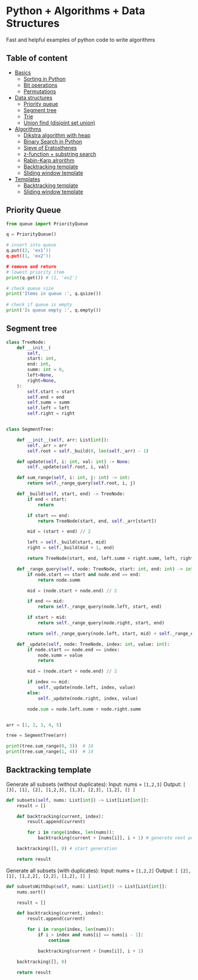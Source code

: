 # Python + Algorithms + Data Structures

Fast and helpful examples of python code to write algorithms

## Table of content
- [Basics]()
    - [Sorting in Python](#sorting)
    - [Bit operations](#bit-operations)
    - [Permutations](#permutations)
- [Data structures]()
    - [Priority queue](#priority-queue)
    - [Segment tree](#segment-tree)
    - [Trie]()
    - [Union find (disjoint set union)]()
- [Algorithms]()
    - [Djkstra algorithm with heap]()
    - [Binary Search in Python]()
    - [Sieve of Eratosthenes]()
    - [z-function + substring search]()
    - [Rabin-Karp alrorithm]()
    - [Backtracking template]()
    - [Sliding window template]()
- [Templates]()
    - [Backtracking template](#backtracking-template)
    - [Sliding window template](#sliding-window-template)

Priority Queue
-------------
```python
from queue import PriorityQueue  

q = PriorityQueue()

# insert into queue
q.put((2, 'ex1’)) 
q.put((1, 'ex2’)) 

# remove and return 
# lowest priority item
print(q.get()) # (1, 'ex2')

# check queue size
print('Items in queue :', q.qsize())
  
# check if queue is empty
print('Is queue empty :', q.empty())

```
Segment tree
------------

```python
class TreeNode:
    def __init__(
        self,
        start: int,
        end: int,
        summ: int = 0,
        left=None,
        right=None,
    ):
        self.start = start
        self.end = end
        self.summ = summ
        self.left = left
        self.right = right


class SegmentTree:

    def __init__(self, arr: List[int]):
        self._arr = arr
        self.root = self._build(0, len(self._arr) - 1)

    def update(self, i: int, val: int) -> None:
        self._update(self.root, i, val)

    def sum_range(self, i: int, j: int) -> int:
        return self._range_query(self.root, i, j)

    def _build(self, start, end) -> TreeNode:
        if end < start:
            return

        if start == end:
            return TreeNode(start, end, self._arr[start])

        mid = (start + end) // 2

        left = self._build(start, mid)
        right = self._build(mid + 1, end)

        return TreeNode(start, end, left.summ + right.summ, left, right)

    def _range_query(self, node: TreeNode, start: int, end: int) -> int:
        if node.start == start and node.end == end:
            return node.summ

        mid = (node.start + node.end) // 2

        if end <= mid:
            return self._range_query(node.left, start, end)

        if start > mid:
            return self._range_query(node.right, start, end)

        return self._range_query(node.left, start, mid) + self._range_query(node.right, mid + 1, end)

    def _update(self, node: TreeNode, index: int, value: int):
        if node.start == node.end == index:
            node.summ = value
            return

        mid = (node.start + node.end) // 2

        if index <= mid:
            self._update(node.left, index, value)
        else:
            self._update(node.right, index, value)

        node.sum = node.left.summ + node.right.summ


arr = [1, 2, 3, 4, 5]

tree = SegmentTree(arr)

print(tree.sum_range(0, 3))  # 10
print(tree.sum_range(1, 4))  # 14

```

Backtracking template
-------------
Generate all subsets (without duplicates):
Input: nums = `[1,2,3]`
Output:
`
[
  [3],
  [1],
  [2],
  [1,2,3],
  [1,3],
  [2,3],
  [1,2],
  []
]
`

```python
def subsets(self, nums: List[int]) -> List[List[int]]:
    result = []

    def backtracking(current, index):
        result.append(current)

        for i in range(index, len(nums)): 
            backtracking(current + [nums[i]], i + 1) # generate next possible subset

    backtracking([], 0) # start generation

    return result

```

Generate all subsets (with duplicates):
Input: nums = `[1,2,2]`
Output:
`
[
  [2],
  [1],
  [1,2,2],
  [2,2],
  [1,2],
  []
]
`

```python
def subsetsWithDup(self, nums: List[int]) -> List[List[int]]:
    nums.sort()

    result = []

    def backtracking(current, index):
        result.append(current)

        for i in range(index, len(nums)):
            if i > index and nums[i] == nums[i - 1]:
                continue

            backtracking(current + [nums[i]], i + 1)

    backtracking([], 0)

    return result
```
